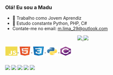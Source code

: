 ### Olá! Eu sou a Madu

- 🔭 Trabalho como Jovem Aprendiz
- 🌱 Estudo constante Python, PHP, C#
- Contate-me no email: m.lima_29@outlook.com

<div align="center">
  <a href="https://github.com/duardalima">
  <img height="150em" src="https://github-readme-stats.vercel.app/api?username=duardalima&show_icons=true&theme=dracula&include_all_commits=true&count_private=true"/>
  <img height="120em" src="https://github-readme-stats.vercel.app/api/top-langs/?username=duardalima&layout=compact&langs_count=7&theme=dracula"/>
</div>
<div style="display: inline_block"><br>
  <img align="center" alt="Rafa-Js" height="30" width="40" src="https://raw.githubusercontent.com/devicons/devicon/master/icons/javascript/javascript-plain.svg">
  <img align="center" alt="Rafa-HTML" height="30" width="40" src="https://raw.githubusercontent.com/devicons/devicon/master/icons/html5/html5-original.svg">
  <img align="center" alt="Rafa-CSS" height="30" width="40" src="https://raw.githubusercontent.com/devicons/devicon/master/icons/css3/css3-original.svg">
  <img align="center" alt="Rafa-Python" height="30" width="40" src="https://raw.githubusercontent.com/devicons/devicon/master/icons/python/python-original.svg">
  <img align="center" alt="Rafa-Csharp" height="30" width="40" src="https://raw.githubusercontent.com/devicons/devicon/master/icons/csharp/csharp-original.svg">
</div> 

##

<div> 
  <a href="https://instagram.com/_duarda.lima" target="_blank"><img src="https://img.shields.io/badge/-Instagram-%23E4405F?style=for-the-badge&logo=instagram&logoColor=white" target="_blank"></a>
  <a href="https://twitter.com/Duarda_Lima" target="_blank"><img src="https://img.shields.io/badge/Twitter-1DA1F2?style=for-the-badge&logo=twitter&logoColor=white" target="_blank"><a/a> 
 <a href="https://open.spotify.com/usere/dl.gonzaga.me?si=TFxm6CCvRy-4YxRfn3ML-A&utm_source=copy-link" target="_blank"><img src= "https://img.shields.io/badge/Spotify-1ED760?&style=for-the-badge&logo=spotify&logoColor=white" target="blank"></a>
  <a href = "mailto:contatoradl.gonzaga.me@gmail.com"><img src="https://img.shields.io/badge/-Gmail-%23333?style=for-the-badge&logo=gmail&logoColor=white" target="_blank"></a>
  <a href="https://www.linkedin.com/in/maria-eduarda-lima-gonzaga-8988b6202/" target="_blank"><img src="https://img.shields.io/badge/-LinkedIn-%230077B5?style=for-the-badge&logo=linkedin&logoColor=white" target="_blank"></a> 
  
</div>
